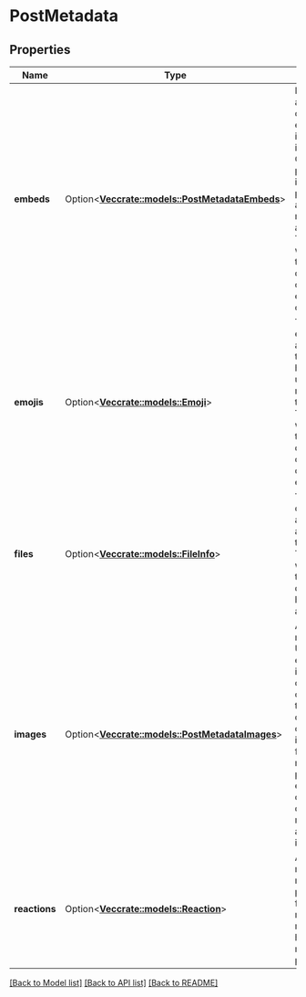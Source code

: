 # PostMetadata

## Properties

Name | Type | Description | Notes
------------ | ------------- | ------------- | -------------
**embeds** | Option<[**Vec<crate::models::PostMetadataEmbeds>**](PostMetadata_embeds.md)> | Information about content embedded in the post including OpenGraph previews, image link previews, and message attachments. This field will be null if the post does not contain embedded content.  | [optional]
**emojis** | Option<[**Vec<crate::models::Emoji>**](Emoji.md)> | The custom emojis that appear in this point or have been used in reactions to this post. This field will be null if the post does not contain custom emojis.  | [optional]
**files** | Option<[**Vec<crate::models::FileInfo>**](FileInfo.md)> | The FileInfo objects for any files attached to the post. This field will be null if the post does not have any file attachments.  | [optional]
**images** | Option<[**Vec<crate::models::PostMetadataImages>**](PostMetadata_images.md)> | An object mapping the URL of an external image to an object containing the dimensions of that image. This field will be null if the post or its embedded content does not reference any external images.  | [optional]
**reactions** | Option<[**Vec<crate::models::Reaction>**](Reaction.md)> | Any reactions made to this point. This field will be null if no reactions have been made to this post.  | [optional]

[[Back to Model list]](../README.md#documentation-for-models) [[Back to API list]](../README.md#documentation-for-api-endpoints) [[Back to README]](../README.md)


